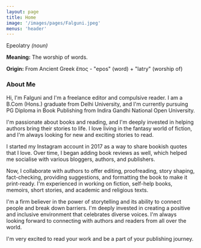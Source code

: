 ```yaml
---
layout: page
title: Home
image: '/images/pages/Falguni.jpeg'
menus: 'header'
---
```


Epeolatry *(noun)* 

**Meaning:** The worship of words.

**Origin:** From Ancient Greek ἔπος - "epos" (word) + "latry" (worship of)

### About Me
Hi, I'm Falguni and I'm a freelance editor and compulsive reader. I am a B.Com (Hons.) graduate from Delhi University, and I'm currently pursuing PG Diploma in Book Publishing from Indira Gandhi National Open University.

I'm passionate about books and reading, and I'm deeply invested in helping authors bring their stories to life. I love living in the fantasy world of fiction, and I'm always looking for new and exciting stories to read.

I started my Instagram account in 2017 as a way to share bookish quotes that I love. Over time, I began adding book reviews as well, which helped me socialise with various bloggers, authors, and publishers. 

Now, I collaborate with authors to offer editing, proofreading, story shaping, fact-checking, providing suggestions, and formatting the book to make it print-ready. I'm experienced in working on fiction, self-help books, memoirs, short stories, and academic and religious texts.

I'm a firm believer in the power of storytelling and its ability to connect people and break down barriers. I'm deeply invested in creating a positive and inclusive environment that celebrates diverse voices. I'm always looking forward to connecting with authors and readers from all over the world.

I'm very excited to read your work and be a part of your publishing journey.
